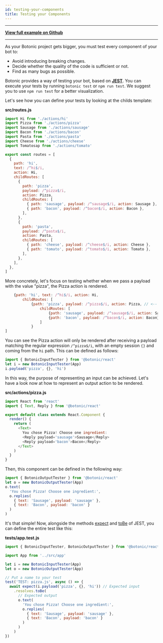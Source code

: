 ```yaml
---
id: testing-your-components
title: Testing your Components
---
```


---

**[View full example on Github](https://github.com/hubtype/botonic/tree/master/packages/botonic-cli/templates/childs/tests/app.test.js)**

---

As your Botonic project gets bigger, you must test every component of your bot to:

- Avoid introducing breaking changes.
- Decide whether the quality of the code is sufficient or not.
- Find as many bugs as possible.

Botonic provides a way of testing your bot, based on **[JEST](https://jestjs.io/)**.
You can execute your tests by running `botonic test` or `npm run test`.
We suggest you to use `npm run test` for a better visualization.

Let's see how you can define your tests by looking at the childs template:

**src/routes.js**

```javascript
import Hi from './actions/hi'
import Pizza from './actions/pizza'
import Sausage from './actions/sausage'
import Bacon from './actions/bacon'
import Pasta from './actions/pasta'
import Cheese from './actions/cheese'
import Tomatosap from './actions/tomato'

export const routes = [
  {
    path: 'hi',
    text: /^hi$/i,
    action: Hi,
    childRoutes: [
      {
        path: 'pizza',
        payload: /^pizza$/i,
        action: Pizza,
        childRoutes: [
          { path: 'sausage', payload: /^sausage$/i, action: Sausage },
          { path: 'bacon', payload: /^bacon$/i, action: Bacon },
        ],
      },
      {
        path: 'pasta',
        payload: /^pasta$/i,
        action: Pasta,
        childRoutes: [
          { path: 'cheese', payload: /^cheese$/i, action: Cheese },
          { path: 'tomato', payload: /^tomato$/i, action: Tomato },
        ],
      },
    ],
  },
]
```

More concretely, let's focus on testing whether when we pass a payload with the value "pizza",
the Pizza action is rendered.

```javascript
    {path: 'hi', text: /^hi$/i, action: Hi,
        childRoutes: [
            {path: 'pizza', payload: /^pizza$/i, action: Pizza, // <-- input to test
                childRoutes: [
                    {path: 'sausage', payload: /^sausage$/i, action: Sausage},
                    {path: 'bacon', payload: /^bacon$/i, action: Bacon}
                ]
            }
]
```

You can see the Pizza action will only be rendered after receiving a payload matching
the regular expression `/^pizza$/i`, with an empty session `{}` and coming from the `hi` path. This can be defined as follows:

```javascript
import { BotonicInputTester } from '@botonic/react'
let i = new BotonicInputTester(App)
i.payload('pizza', {}, 'hi')
```

In this way, the purpose of representing an input can be achieved.
Let's have a look now at how to represent an output action to be rendered.

**src/actions/pizza.js**

```javascript
import React from 'react'
import { Text, Reply } from '@botonic/react'

export default class extends React.Component {
  render() {
    return (
      <Text>
        You chose Pizza! Choose one ingredient:
        <Reply payload='sausage'>Sausage</Reply>
        <Reply payload='bacon'>Bacon</Reply>
      </Text>
    )
  }
}
```

Then, this component can be defined in the following way:

```javascript
import { BotonicOutputTester } from '@botonic/react'
let o = new BotonicOutputTester(App)
o.text(
  'You chose Pizza! Choose one ingredient:',
  o.replies(
    { text: 'Sausage', payload: 'sausage' },
    { text: 'Bacon', payload: 'bacon' }
  )
)
```

It's that simple! Now, alongside the methods [expect](https://jestjs.io/docs/en/expect#expectvalue) and [toBe](https://jestjs.io/docs/en/expect#tobevalue) of JEST, you can define the entire test like this:

**tests/app.test.js**

```javascript
import { BotonicInputTester, BotonicOutputTester } from '@botonic/react'

import App from '../src/app'

let i = new BotonicInputTester(App)
let o = new BotonicOutputTester(App)

// Put a name to your test
test('TEST: pizza.js', async () => {
  await expect(i.payload('pizza', {}, 'hi')) // Expected input
    .resolves.toBe(
      // Expected output
      o.text(
        'You chose Pizza! Choose one ingredient:',
        o.replies(
          { text: 'Sausage', payload: 'sausage' },
          { text: 'Bacon', payload: 'bacon' }
        )
      )
    )
})
```
